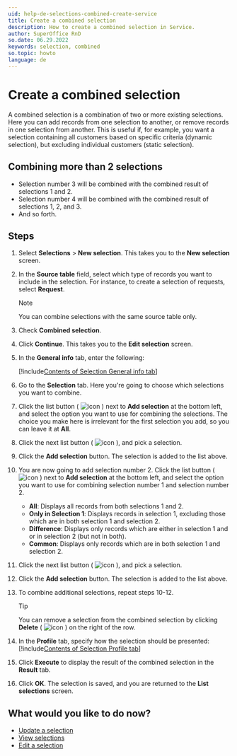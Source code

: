 ```yaml
---
uid: help-de-selections-combined-create-service
title: Create a combined selection
description: How to create a combined selection in Service.
author: SuperOffice RnD
so.date: 06.29.2022
keywords: selection, combined
so.topic: howto
language: de
---
```


# Create a combined selection

A combined selection is a combination of two or more existing selections. Here you can add records from one selection to another, or remove records in one selection from another. This is useful if, for example, you want a selection containing all customers based on specific criteria (dynamic selection), but excluding individual customers (static selection).

## Combining more than 2 selections

* Selection number 3 will be combined with the combined result of selections 1 and 2.
* Selection number 4 will be combined with the combined result of selections 1, 2, and 3.
* And so forth.

## Steps

1. Select **Selections** > **New selection**. This takes you to the **New selection** screen.

2. In the **Source table** field, select which type of records you want to include in the selection. For instance, to create a selection of requests, select **Request**.

    > [!NOTE]
    > You can combine selections with the same source table only.

3. Check **Combined selection**.

4. Click **Continue**. This takes you to the **Edit selection** screen.

5. In the **General info** tab, enter the following:

    [!include[Contents of Selection General info tab](includes/selection-general-info.md)]

6. Go to the **Selection** tab. Here you're going to choose which selections you want to combine.

7. Click the list button ( ![icon][img1] ) next to **Add selection** at the bottom left, and select the option you want to use for combining the selections. The choice you make here is irrelevant for the first selection you add, so you can leave it at **All**.

8. Click the next list button ( ![icon][img1] ), and pick a selection.

9. Click the **Add selection** button. The selection is added to the list above.

10. You are now going to add selection number 2. Click the list button ( ![icon][img1] ) next to **Add selection** at the bottom left, and select the option you want to use for combining selection number 1 and selection number 2.
    * **All**: Displays all records from both selections 1 and 2.
    * **Only in Selection 1**: Displays records in selection 1, excluding those which are in both selection 1 and selection 2.
    * **Difference**: Displays only records which are either in selection 1 and or in selection 2 (but not in both).
    * **Common**: Displays only records which are in both selection 1 and selection 2.

11. Click the next list button ( ![icon][img1] ), and pick a selection.

12. Click the **Add selection** button. The selection is added to the list above.

13. To combine additional selections, repeat steps 10-12.

    > [!TIP]
    > You can remove a selection from the combined selection by clicking **Delete** ( ![icon][img2] ) on the right of the row.

14. In the **Profile** tab, specify how the selection should be presented:
   [!include[Contents of Selection Profile tab](includes/selection-profile-tab.md)]

15. Click **Execute** to display the result of the combined selection in the **Result** tab.

16. Click **OK**. The selection is saved, and you are returned to the **List selections** screen.

## What would you like to do now?

* [Update a selection][1]
* [View selections][2]
* [Edit a selection][3]

<!-- Referenced links -->
[1]: update.md
[2]: list.md
[3]: edit.md

<!-- Referenced images -->
[img1]: ../../../../../../common/icons/dropdown-arrow.png
[img2]: ../../../../../../common/icons/delete-red.png

